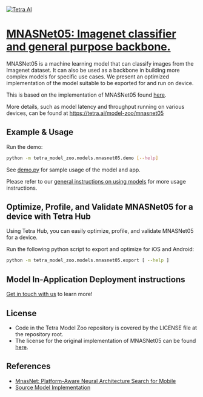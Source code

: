 [![Tetra AI](https://tetra-public-assets.s3.us-west-2.amazonaws.com/model-zoo/logo.svg)](https://tetra.ai/)


# [MNASNet05: Imagenet classifier and general purpose backbone.](https://tetra.ai/model-zoo/mnasnet05)

MNASNet05 is a machine learning model that can classify images from the Imagenet dataset. It can also be used as a backbone in building more complex models for specific use cases. We present an optimized implementation of the model suitable to be exported for and run on device.

This is based on the implementation of MNASNet05 found [here](https://github.com/pytorch/vision/blob/main/torchvision/models/mnasnet.py).

More details, such as model latency and throughput running on various devices, can be found at https://tetra.ai/model-zoo/mnasnet05


## Example & Usage

Run the demo:
```bash
python -m tetra_model_zoo.models.mnasnet05.demo [--help]
```

See [demo.py](demo.py) for sample usage of the model and app.

Please refer to our [general instructions on using models](../../#tetra-model-zoo) for more usage instructions.


## Optimize, Profile, and Validate MNASNet05 for a device with Tetra Hub
Using Tetra Hub, you can easily optimize, profile, and validate MNASNet05 for a device.

Run the following python script to export and optimize for iOS and Android:
```bash
python -m tetra_model_zoo.models.mnasnet05.export [ --help ]
```

## Model In-Application Deployment instructions
<a href="mailto:support@tetra.ai?subject=Request Access for Tetra Hub&body=Interest in using MNASNet05 in model zoo for deploying on-device.">Get in touch with us</a> to learn more!


## License
- Code in the Tetra Model Zoo repository is covered by the LICENSE file at the repository root.
- The license for the original implementation of MNASNet05 can be found [here](https://github.com/pytorch/vision/blob/main/LICENSE).


## References
* [MnasNet: Platform-Aware Neural Architecture Search for Mobile](https://arxiv.org/abs/1807.11626)
* [Source Model Implementation](https://github.com/pytorch/vision/blob/main/torchvision/models/mnasnet.py)
